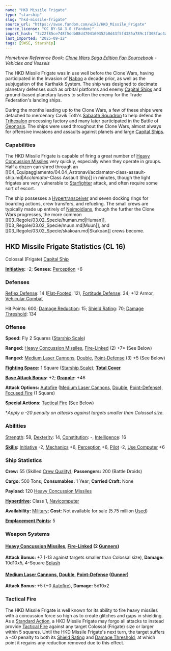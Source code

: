 ```yaml
---
name: "HKD Missile Frigate"
type: "starship"
slug: "hkd-missile-frigate"
source_url: "https://swse.fandom.com/wiki/HKD_Missile_Frigate"
source_license: "CC BY-SA 3.0 (Fandom)"
import_hash: "7c22f85ce748f5ddb88d4704169352b0d43f5f4385a789c1f308fac4abce4d82"
last_imported: "2025-09-12"
tags: [SWSE, Starship]
---
```

*Homebrew Reference Book: [Clone Wars Saga Edition Fan Sourcebook](https://swse.fandom.com/wiki/Clone_Wars_Saga_Edition_Fan_Sourcebook) - Vehicles and Vessels*

The HKD Missile Frigate was in use well before the Clone Wars, having participated in the Invasion of [Naboo](https://swse.fandom.com/wiki/Naboo) a decade prior, as well as the subjugation of the Karthakk System. The ship was designed to decimate planetary defenses such as orbital platforms and enemy [Capital Ships](https://swse.fandom.com/wiki/Capital_Ships) and ground-based planetary lasers to soften the enemy for the Trade Federation's landing ships.

During the months leading up to the Clone Wars, a few of these ships were detached to mercenary Cavik Toth's [Sabaoth Squadron](https://swse.fandom.com/wiki/Sabaoth_Squadron) to help defend the [Trihexalon](https://swse.fandom.com/wiki/Trihexalon) processing factory and many later participated in the Battle of [Geonosis](https://swse.fandom.com/wiki/Geonosis). The ships were used throughout the Clone Wars, almost always for offensive invasions and assaults against planets and large [Capital Ships](https://swse.fandom.com/wiki/Capital_Ships).

### Capabilities
The HKD Missile Frigate is capable of firing a great number of [Heavy Concussion Missiles](https://swse.fandom.com/wiki/Heavy_Concussion_Missiles) very quickly, especially when they operate in groups. Half a dozen can shred through an [[04_Equipaggiamento/04.04_Astronavi/acclamator-class-assault-ship.md|*Acclamator*-Class Assault Ship]] in minutes, though the light frigates are very vulnerable to [Starfighter](https://swse.fandom.com/wiki/Starfighter) attack, and often require some sort of escort.

The ship possesses a [Hypertransceiver](https://swse.fandom.com/wiki/Hypertransceiver) and seven docking rings for boarding actions, crew transfers, and refueling. The small crews are typically made up entirely of [Neimoidians](https://swse.fandom.com/wiki/Neimoidians), though the further the Clone Wars progresses, the more common [[03_Regole/03.02_Specie/human.md|Human]], [[03_Regole/03.02_Specie/muun.md|Muun]], and [[03_Regole/03.02_Specie/skakoan.md|Skakoan]] crews become.

## HKD Missile Frigate Statistics (CL 16)
Colossal (Frigate) [Capital Ship](https://swse.fandom.com/wiki/Capital_Ship)

**[Initiative](https://swse.fandom.com/wiki/Initiative):** -2; **Senses:** [Perception](https://swse.fandom.com/wiki/Perception) +6
### Defenses
[Reflex Defense](https://swse.fandom.com/wiki/Reflex_Defense_(Vehicles)): 14 ([Flat-Footed](https://swse.fandom.com/wiki/Flat-Footed): 12), [Fortitude Defense](https://swse.fandom.com/wiki/Fortitude_Defense_(Vehicles)): 34; +12 Armor, [Vehicular Combat](https://swse.fandom.com/wiki/Vehicular_Combat)

Hit Points: 600; [Damage Reduction](https://swse.fandom.com/wiki/Damage_Reduction): 15; [Shield Rating](https://swse.fandom.com/wiki/Shield_Rating): 70; [Damage Threshold](https://swse.fandom.com/wiki/Damage_Threshold_(Vehicles)): 134
### Offense
**Speed:** Fly 2 Squares ([Starship Scale](https://swse.fandom.com/wiki/Starship_Scale))

**Ranged:** [Heavy Concussion Missiles](https://swse.fandom.com/wiki/Heavy_Concussion_Missiles), [Fire-Linked](https://swse.fandom.com/wiki/Fire-Linked) (2) +7* (See Below)

**Ranged:** [Medium Laser Cannons](https://swse.fandom.com/wiki/Medium_Laser_Cannons), [Double](https://swse.fandom.com/wiki/Double), [Point-Defense](https://swse.fandom.com/wiki/Point-Defense) (3) +5 (See Below)

**[Fighting Space](https://swse.fandom.com/wiki/Fighting_Space):** 1 Square ([Starship Scale](https://swse.fandom.com/wiki/Starship_Scale)); **[Total Cover](https://swse.fandom.com/wiki/Total_Cover)**

**[Base Attack Bonus](https://swse.fandom.com/wiki/Base_Attack_Bonus):** +2; **[Grapple](https://swse.fandom.com/wiki/Grapple):** +46

**Attack Options:** [Autofire](https://swse.fandom.com/wiki/Autofire_(Vehicle_Combat)) ([Medium Laser Cannons](https://swse.fandom.com/wiki/Medium_Laser_Cannons), [Double](https://swse.fandom.com/wiki/Double), [Point-Defense](https://swse.fandom.com/wiki/Point-Defense)), [Focused Fire](https://swse.fandom.com/wiki/Focused_Fire) (1 Square)

**Special Actions:** [Tactical Fire](https://swse.fandom.com/wiki/Tactical_Fire) (See Below)

**Apply a -20 penalty on attacks against targets smaller than Colossal size.*
### Abilities
[Strength](https://swse.fandom.com/wiki/Strength): 58, [Dexterity](https://swse.fandom.com/wiki/Dexterity): 14, [Constitution](https://swse.fandom.com/wiki/Constitution): -, [Intelligence](https://swse.fandom.com/wiki/Intelligence): 16

**[Skills](https://swse.fandom.com/wiki/Skills):** [Initiative](https://swse.fandom.com/wiki/Initiative) -2, [Mechanics](https://swse.fandom.com/wiki/Mechanics) +6, [Perception](https://swse.fandom.com/wiki/Perception) +6, [Pilot](https://swse.fandom.com/wiki/Pilot) -2, [Use Computer](https://swse.fandom.com/wiki/Use_Computer) +6
### Ship Statistics
**Crew:** 55 (Skilled [Crew Quality](https://swse.fandom.com/wiki/Crew_Quality)); **Passengers:** 200 (Battle Droids)

**Cargo:** 500 Tons; **Consumables:** 1 Year; **Carried Craft:** None

**Payload:** 120 [Heavy Concussion Missiles](https://swse.fandom.com/wiki/Heavy_Concussion_Missiles)

**[Hyperdrive](https://swse.fandom.com/wiki/Hyperdrive):** Class 1, [Navicomputer](https://swse.fandom.com/wiki/Navicomputer)

**Availability:** [Military](https://swse.fandom.com/wiki/Military); **Cost:** Not available for sale (5.75 million [Used](https://swse.fandom.com/wiki/Used))

[**Emplacement Points**](https://swse.fandom.com/wiki/Emplacement_Points)**:** 5
### Weapon Systems
#### **[Heavy Concussion Missiles](https://swse.fandom.com/wiki/Heavy_Concussion_Missiles), [Fire-Linked](https://swse.fandom.com/wiki/Fire-Linked) (2 [Gunners](https://swse.fandom.com/wiki/Gunners))**
**Attack Bonus:** +7 (-13 against targets smaller than Colossal size), **Damage:** 10d10x5, 4-Square [Splash](https://swse.fandom.com/wiki/Splash)
#### **[Medium Laser Cannons](https://swse.fandom.com/wiki/Medium_Laser_Cannons), [Double](https://swse.fandom.com/wiki/Double), [Point-Defense](https://swse.fandom.com/wiki/Point-Defense) ([Gunner](https://swse.fandom.com/wiki/Gunner))**
**Attack Bonus:** +5 (+0 [Autofire](https://swse.fandom.com/wiki/Autofire_(Vehicle_Combat))), **Damage:** 5d10x2
### Tactical Fire
The HKD Missile Frigate is well known for its ability to fire heavy missiles with a concussion force so high as to create glitches and gaps in shielding. As a [Standard Action](https://swse.fandom.com/wiki/Standard_Action), a HKD Missile Frigate may forgo all attacks to instead provide [Tactical Fire](https://swse.fandom.com/wiki/Tactical_Fire) against any target Colossal (Frigate) size or larger within 5 squares. Until the HKD Missile Frigate's next turn, the target suffers a -40 penalty to both its [Shield Rating](https://swse.fandom.com/wiki/Shield_Rating) and [Damage Threshold](https://swse.fandom.com/wiki/Damage_Threshold), at which point it regains any reduction removed due to this effect.
